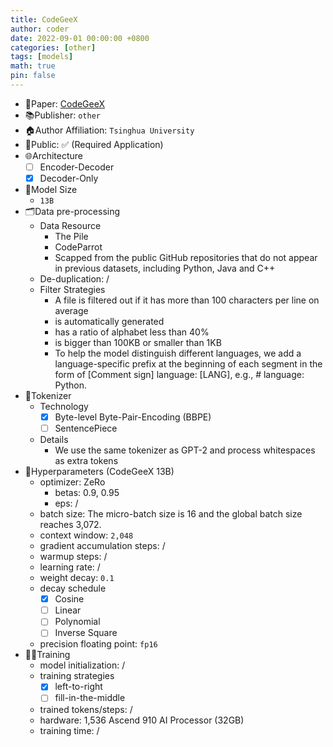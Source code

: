 ```yaml
---
title: CodeGeeX
author: coder
date: 2022-09-01 00:00:00 +0800
categories: [other]
tags: [models]
math: true
pin: false
---
```


- 📙Paper: [CodeGeeX](https://github.com/THUDM/CodeGeeX)
- 📚Publisher: `other`
- 🏠Author Affiliation: `Tsinghua University`
- 🔑Public: ✅ (Required Application)
- 🌐Architecture
  + [ ] Encoder-Decoder
  + [x] Decoder-Only
- 📏Model Size
  + `13B`
- 🗂️Data pre-processing
  + Data Resource
    * The Pile
    * CodeParrot
    * Scapped from the public GitHub repositories that do not appear in previous datasets, including Python, Java and C++
  + De-duplication: /
  + Filter Strategies
    * A file is filtered out if it has more than 100 characters per line on average
    * is automatically generated
    * has a ratio of alphabet less than 40%
    * is bigger than 100KB or smaller than 1KB
    * To help the model distinguish different languages, we add a language-specific prefix at the beginning of each segment in the form of [Comment sign] language: [LANG], e.g., # language: Python.
- 🍉Tokenizer
  + Technology
    * [x] Byte-level Byte-Pair-Encoding (BBPE)
    * [ ] SentencePiece
  + Details
    * We use the same tokenizer as GPT-2 and process whitespaces as extra tokens
- 🧪Hyperparameters (CodeGeeX 13B)
  + optimizer: ZeRo
    * betas: 0.9, 0.95
    * eps: /
  + batch size: The micro-batch size is 16 and the global batch size reaches 3,072. 
  + context window: `2,048`
  + gradient accumulation steps: /
  + warmup steps: /
  + learning rate: /
  + weight decay: `0.1`
  + decay schedule
    * [x] Cosine
    * [ ] Linear
    * [ ] Polynomial
    * [ ] Inverse Square
  + precision floating point: `fp16`
- 🏃‍♀️Training
  + model initialization: /
  + training strategies
    * [x] left-to-right
    * [ ] fill-in-the-middle
  + trained tokens/steps: /
  + hardware: 1,536 Ascend 910 AI Processor (32GB)
  + training time: /
